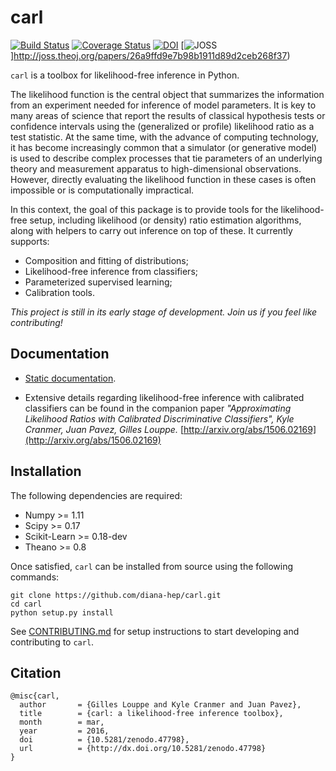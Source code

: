 # carl

[![Build Status](https://travis-ci.org/diana-hep/carl.svg)](https://travis-ci.org/diana-hep/carl) [![Coverage Status](https://coveralls.io/repos/diana-hep/carl/badge.svg?branch=master&service=github)](https://coveralls.io/github/diana-hep/carl?branch=master) [![DOI](https://zenodo.org/badge/doi/10.5281/zenodo.47798.svg)](http://dx.doi.org/10.5281/zenodo.47798) [![JOSS](http://joss.theoj.org/papers/26a9ffd9e7b98b1911d89d2ceb268f37/status.svg)]http://joss.theoj.org/papers/26a9ffd9e7b98b1911d89d2ceb268f37)

`carl` is a toolbox for likelihood-free inference in Python.

The likelihood function is the central object that summarizes the information
from an experiment needed for inference of model parameters. It is key to many
areas of science that report the results of classical hypothesis tests or
confidence intervals using the (generalized or profile) likelihood ratio as a
test statistic. At the same time, with the advance of computing technology, it
has become increasingly common that a simulator (or generative model) is used to
describe complex processes that tie parameters of an underlying theory and
measurement apparatus to high-dimensional observations. However, directly
evaluating the likelihood function in these cases is often impossible or is
computationally impractical.

In this context, the goal of this package is to provide tools for the
likelihood-free setup, including likelihood (or density) ratio estimation
algorithms, along with helpers to carry out inference on top of these.
It currently supports:

- Composition and fitting of distributions;
- Likelihood-free inference from classifiers;
- Parameterized supervised learning;
- Calibration tools.

_This project is still in its early stage of development. Join us if you feel
like contributing!_


## Documentation

* [Static documentation](http://diana-hep.org/carl).

* Extensive details regarding likelihood-free inference with calibrated
  classifiers can be found in the companion paper _"Approximating Likelihood
  Ratios with Calibrated Discriminative Classifiers", Kyle Cranmer, Juan Pavez,
  Gilles Louppe._
  [http://arxiv.org/abs/1506.02169](http://arxiv.org/abs/1506.02169)


## Installation

The following dependencies are required:

- Numpy >= 1.11
- Scipy >= 0.17
- Scikit-Learn >= 0.18-dev
- Theano >= 0.8

Once satisfied, `carl` can be installed from source using the following
commands:

```
git clone https://github.com/diana-hep/carl.git
cd carl
python setup.py install
```

See [CONTRIBUTING.md](CONTRIBUTING.md) for setup instructions to start
developing and contributing to `carl`.


## Citation

```
@misc{carl,
  author       = {Gilles Louppe and Kyle Cranmer and Juan Pavez},
  title        = {carl: a likelihood-free inference toolbox},
  month        = mar,
  year         = 2016,
  doi          = {10.5281/zenodo.47798},
  url          = {http://dx.doi.org/10.5281/zenodo.47798}
}
```
